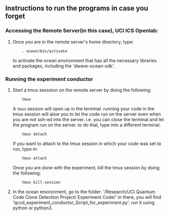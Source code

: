 ## Instructions to run the programs in case you forget

### Accessing the Remote Server(in this case), UCI ICS Openlab:
1. Once you are in the remote server's home directory, type:
    ```
        . ocean/bin/activate
    ```
    to activate the ocean environment that has all the necessary libraries and packages, including the 'dwave-ocean-sdk'. 

### Running the experiment conductor
1. Start a tmux sesssion on the remote server by doing the following:
    ```
        tmux
    ```
    A `tmux` session will open up in the terminal. running your code in the tmux session will alow you to let the code run on the server
    even when you are not ssh-ed into the server. i.e. you can close the terminal and let the program run on the server. to do that, type into a different terminal:
    ```
        tmux detach
    ```
    If you want to attach to the tmux session in which your code was set to run, type in:
    ```
        tmux attach
    ```
    Once you are done with the experiment, kill the tmux session by doing the following:
    ```
        tmux kill-session
    ```

2. In the ocean environment, go to the folder: '/Research/UCI Quantum Code Clone Detection Project/ Experiment Code/'
in there, you will find 'qccd_experiment_conductor_Script_for_experiment.py'. run it using python or python3. 
